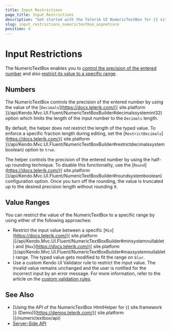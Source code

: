 ```yaml
---
title: Input Restrictions
page_title: Input Restrictions
description: "Get started with the Telerik UI NumericTextBox for {{ site.framework }} and learn how to control the precision of the entered number and restrict the value to a specific range."
slug: input_restrictions_numerictextbox_aspnetcore
position: 4
---
```


# Input Restrictions

The NumericTextBox enables you to [control the precision of the entered number](#numbers) and also [restrict its value to a specific range](#value-ranges).

## Numbers

The NumericTextBox controls the precision of the entered number by using the value of the [`Decimals`](https://docs.telerik.com/{{ site.platform }}/api/Kendo.Mvc.UI.Fluent/NumericTextBoxBuilder#decimalssystemint32) option which limits the length of the input number to the `Decimals` length.

By default, the helper does not restrict the length of the typed value. To enforce a specific fraction length during editing, set the [`RestrictDecimals`](https://docs.telerik.com/{{ site.platform }}/api/Kendo.Mvc.UI.Fluent/NumericTextBoxBuilder#restrictdecimalssystemboolean) option to `true`.

The helper controls the precision of the entered number by using the half-up rounding technique. To disable this functionality, use the [`Round`](https://docs.telerik.com/{{ site.platform }}/api/Kendo.Mvc.UI.Fluent/NumericTextBoxBuilder#roundsystemboolean) configuration option. Once you turn off the rounding, the value is truncated up to the desired precision length without rounding it.

## Value Ranges

You can restrict the value of the NumericTextBox to a specific range by using either of the following approaches:

- Restrict the input value between a specific [`Min`](https://docs.telerik.com/{{ site.platform }}/api/Kendo.Mvc.UI.Fluent/NumericTextBoxBuilder#minsystemnullablet) and [`Max`](https://docs.telerik.com/{{ site.platform }}/api/Kendo.Mvc.UI.Fluent/NumericTextBoxBuilder#maxsystemnullablet) range. The typed value gets modified to fit the range on `blur`.
- Use a custom Kendo UI Validator rule to restrict the input value. The invalid value remains unchanged and the user is notified for the incorrect input by an error message. For more information, refer to the article on the [custom validation rules](https://docs.telerik.com/kendo-ui/controls/editors/validator/overview#custom-rules-for-validation).

## See Also

* [Using the API of the NumericTextBox HtmlHelper for {{ site.framework }} (Demo)](https://demos.telerik.com/{{ site.platform }}/numerictextbox/api)
* [Server-Side API](/api/numerictextbox)
